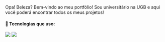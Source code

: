Opa! Beleza? Bem-vindo ao meu portfólio!
Sou universitário na UGB e aqui você poderá encontrar todos os meus projetos!

#### 🚀 Tecnologias que uso:
<p align="left">
  <img src="https://img.shields.io/badge/C%23-239120?style=for-the-badge&logo=c-sharp&logoColor=white" />
  <img src="https://img.shields.io/badge/HTML5-E34F26?style=for-the-badge&logo=html5&logoColor=white" />

